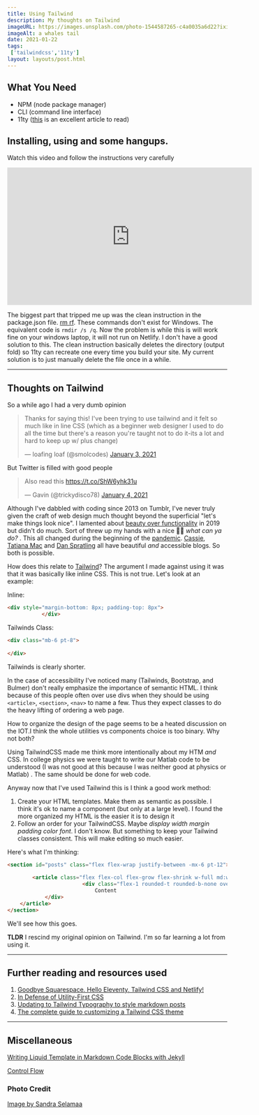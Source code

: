 ```yaml
---
title: Using Tailwind
description: My thoughts on Tailwind
imageURL: https://images.unsplash.com/photo-1544587265-c4a0035a6d22?ixid=MXwxMjA3fDB8MHxwaG90by1wYWdlfHx8fGVufDB8fHw%3D&ixlib=rb-1.2.1&auto=format&fit=crop&w=1350&q=80
imageAlt: a whales tail
date: 2021-01-22
tags:
 ['tailwindcss','11ty']
layout: layouts/post.html
---
```


## What You Need

* NPM (node package manager)
* CLI (command line interface)
* 11ty ([this](https://tatianamac.com/posts/beginner-eleventy-tutorial-partii/) is an excellent article to read)

## Installing, using and some hangups.

Watch this video and follow the instructions very carefully

<iframe width="560" height="315" src="https://www.youtube.com/embed/gE8hcdG2vsw" frameborder="0" allow="accelerometer; autoplay; clipboard-write; encrypted-media; gyroscope; picture-in-picture" allowfullscreen></iframe>

The biggest part that tripped me up was the clean instruction in the package.json file. [rm rf](https://superuser.com/questions/204406/whats-the-equivalent-to-rm-rf-with-windows-command). These commands don't exist for Windows. The equivalent code is `rmdir /s /q`. Now the problem is while this is will work fine on your windows laptop, it will not run on Netlify. I don't have a good solution to this. The clean instruction basically deletes the directory (output fold) so 11ty can recreate one every time you build your site. My current solution is to just manually delete the file once in a while.

_______

## Thoughts on Tailwind

So a while ago I had a very dumb opinion 

<blockquote class="twitter-tweet"><p lang="en" dir="ltr">Thanks for saying this! I&#39;ve been trying to use tailwind and it felt so much like in line CSS (which as a beginner web designer I used to do all the time but there&#39;s a reason you&#39;re taught not to do it-its a lot and hard to keep up w/ plus change)</p>&mdash; loafing loaf (@smolcodes) <a href="https://twitter.com/smolcodes/status/1345823776995422208?ref_src=twsrc%5Etfw">January 3, 2021</a></blockquote> <script async src="https://platform.twitter.com/widgets.js" charset="utf-8"></script>

But Twitter is filled with good people 

<blockquote class="twitter-tweet"><p lang="en" dir="ltr">Also read this <a href="https://t.co/ShW6yhk31u">https://t.co/ShW6yhk31u</a></p>&mdash; Gavin (@trickydisco78) <a href="https://twitter.com/trickydisco78/status/1345997383839133697?ref_src=twsrc%5Etfw">January 4, 2021</a></blockquote> <script async src="https://platform.twitter.com/widgets.js" charset="utf-8"></script>

Although I've dabbled with coding since 2013 on Tumblr, I've never truly given the craft of web design much thought beyond the superficial "let's make things look nice".  I lamented about [beauty over functionality](https://smolthemes.tumblr.com/post/182953220559/what-is-accessibility) in 2019 but didn't do much. Sort of threw up my hands with a nice 🤷‍♀️ _what can ya do?_ .  This all changed during the beginning of the [pandemic](https://smolnotes.netlify.app/posts/2020-05-09-free-code_camp/). [Cassie](https://www.cassie.codes/writing/), [Tatiana Mac](https://tatianamac.com/) and [Dan Spratling](https://danspratling.dev/blog) all have beautiful *and* accessible blogs. So both is possible.

How does this relate to [Tailwind](https://tailwindcss.com/)? The argument I made against using it was that it was basically like inline CSS. This is not true. Let's look at an example: 

Inline:

```html
<div style="margin-bottom: 8px; padding-top: 8px">
           </div>
```

Tailwinds Class:

```html
<div class="mb-6 pt-8">
    
</div>
```

Tailwinds is clearly shorter. 

In the case of accessibility I've noticed many (Tailwinds, Bootstrap, and Bulmer) don't really emphasize the importance of semantic HTML.  I think because of this people often over use divs when they should be using `<article>`, `<section>`, `<nav>` to name a few.  Thus they expect classes to do the heavy lifting of ordering a web page.

How to organize the design of the page seems to be a heated discussion on the IOT.I think the whole utilities vs components choice is too binary. Why not both?

Using TailwindCSS made me think more intentionally about my HTM *and* CSS. In college physics we were taught to write our Matlab code to be understood (I was not good at this because I was neither good at physics or Matlab) . The same should be done for web code.

Anyway now that I've used Tailwind this is I think a good work method:

1. Create your HTML templates. Make them as semantic as possible. I think it's ok to name a component (but only at a large level). I found the more organized my HTML is the easier it is to design it
2. Follow an order for your TailwindCSS. Maybe _display width margin padding color font_. I don't know. But something to keep your Tailwind classes consistent. This will make editing so much easier.

Here's what I'm thinking:

```html
<section id="posts" class="flex flex-wrap justify-between -mx-6 pt-12">
        
        <article class="flex flex-col flex-grow flex-shrink w-full md:w-1/2 p-6">
						<div class="flex-1 rounded-t rounded-b-none overflow-hidden shadow-md pb-5 bg-yellow-50">
                            Content
            </div>
    </article>
</section>
```

We'll see how this goes.

**TLDR** I rescind my original opinion on Tailwind. I'm so far learning a lot from using it.

_______

## Further reading and resources used

1. [Goodbye Squarespace. Hello Eleventy, Tailwind CSS and Netlify!](https://sahilparikh.dev/posts/2020/moving-squarespace-eleventy/)
2. [In Defense of Utility-First CSS](https://frontstuff.io/in-defense-of-utility-first-css)
3. [Updating to Tailwind Typography to style markdown posts](https://tjaddison.com/blog/2020/08/updating-to-tailwind-typography-to-style-markdown-posts/)
4. [The complete guide to customizing a Tailwind CSS theme](https://pinegrow.com/tutorials/customizing-a-tailwind-css-theme/)

___________

## Miscellaneous

[Writing Liquid Template in Markdown Code Blocks with Jekyll](https://ozzieliu.com/2016/04/26/writing-liquid-template-in-markdown-with-jekyll/) 

[Control Flow](https://shopify.github.io/liquid/tags/control-flow/)

### Photo Credit

[Image by Sandra Selamaa](https://unsplash.com/photos/p-UCimgloYQ)